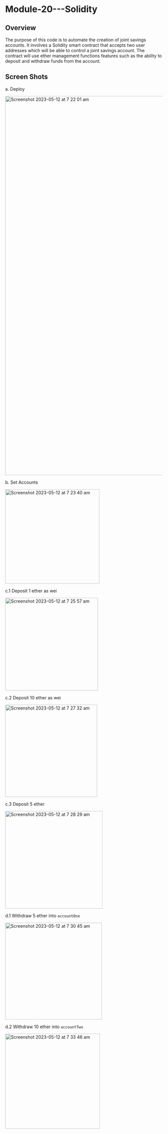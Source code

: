 # Module-20---Solidity

## Overview

The purpose of this code is to automate the creation of joint savings accounts.  It involves a Solidity smart contract that accepts two user addresses which will be able to control a joint savings account. The contract will use ether management functions features such as the ability to deposit and withdraw funds from the account.

## Screen Shots

a. Deploy

<img width="1209" alt="Screenshot 2023-05-12 at 7 22 01 am" src="https://github.com/TroyCassels/Module-20---Solidity/assets/119761709/17de4a3d-023e-429a-b7a0-b0313718f886">

b. Set Accounts

<img width="301" alt="Screenshot 2023-05-12 at 7 23 40 am" src="https://github.com/TroyCassels/Module-20---Solidity/assets/119761709/b3b154a6-a87d-4e05-8059-9ba24de915c2">

c.1 Deposit 1 ether as wei

<img width="296" alt="Screenshot 2023-05-12 at 7 25 57 am" src="https://github.com/TroyCassels/Module-20---Solidity/assets/119761709/e98bf697-5239-4a00-bd35-760154f7acd2">

c.2 Deposit 10 ether as wei

<img width="294" alt="Screenshot 2023-05-12 at 7 27 32 am" src="https://github.com/TroyCassels/Module-20---Solidity/assets/119761709/c6e79eaf-e4a6-4454-8099-d351853849d6">

c.3 Deposit 5 ether

<img width="311" alt="Screenshot 2023-05-12 at 7 28 29 am" src="https://github.com/TroyCassels/Module-20---Solidity/assets/119761709/2ede6d35-8a7f-404b-bb60-52517db8c7db">

d.1 Withdraw 5 ether into `accountOne`

<img width="309" alt="Screenshot 2023-05-12 at 7 30 45 am" src="https://github.com/TroyCassels/Module-20---Solidity/assets/119761709/83e992ed-9d29-4fa6-89b9-754c85692f2d">

d.2 Withdraw 10 ether into `accountTwo`

<img width="303" alt="Screenshot 2023-05-12 at 7 33 46 am" src="https://github.com/TroyCassels/Module-20---Solidity/assets/119761709/be7e0824-d865-4aca-83d6-eecf0ba57766">



